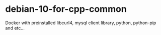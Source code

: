 # debian-10-for-cpp-common
Docker with preinstalled libcurl4, mysql client library, python, python-pip and etc...
